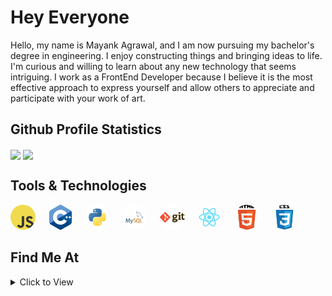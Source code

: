 # Hey Everyone

Hello, my name is Mayank Agrawal, and I am now pursuing my bachelor's degree in engineering. I enjoy constructing things and bringing ideas to life. I'm curious and willing to learn about any new technology that seems intriguing. I work as a FrontEnd Developer because I believe it is the most effective approach to express yourself and allow others to appreciate and participate with your work of art.

## Github Profile Statistics

  <img align="center" src="https://github-readme-stats.vercel.app/api?username=Mayank1403&count_private=true&show_icons=true&theme=tokyonight&include_all_commits=true" width="50%"/>
  <img align="center" src="https://github-readme-stats.vercel.app/api/top-langs/?username=Mayank1403&layout=compact&theme=tokyonight" />

## Tools & Technologies

<p>

<img height="40" src="https://raw.githubusercontent.com/github/explore/80688e429a7d4ef2fca1e82350fe8e3517d3494d/topics/javascript/javascript.png" style="border-radius:50% !important">&nbsp;&nbsp;&nbsp;&nbsp;
<img height="40" src="https://raw.githubusercontent.com/github/explore/80688e429a7d4ef2fca1e82350fe8e3517d3494d/topics/cpp/cpp.png" style="border-radius:50% !important">&nbsp;&nbsp;&nbsp;&nbsp;
<img height="40" src="https://raw.githubusercontent.com/github/explore/80688e429a7d4ef2fca1e82350fe8e3517d3494d/topics/python/python.png" style="border-radius:50% !important">&nbsp;&nbsp;&nbsp;&nbsp;
<img height="40" src="https://raw.githubusercontent.com/github/explore/80688e429a7d4ef2fca1e82350fe8e3517d3494d/topics/mysql/mysql.png" style="border-radius:50% !important">&nbsp;&nbsp;&nbsp;&nbsp;
<img height="40" src="https://raw.githubusercontent.com/github/explore/80688e429a7d4ef2fca1e82350fe8e3517d3494d/topics/git/git.png" style="border-radius:50% !important">&nbsp;&nbsp;&nbsp;&nbsp;
<img height="40" src="https://raw.githubusercontent.com/github/explore/80688e429a7d4ef2fca1e82350fe8e3517d3494d/topics/react/react.png" style="border-radius:50% !important">&nbsp;&nbsp;&nbsp;&nbsp;
<img height="40" src="https://raw.githubusercontent.com/github/explore/80688e429a7d4ef2fca1e82350fe8e3517d3494d/topics/html/html.png" style="border-radius:50% !important">&nbsp;&nbsp;&nbsp;&nbsp;
<img height="40" src="https://raw.githubusercontent.com/github/explore/80688e429a7d4ef2fca1e82350fe8e3517d3494d/topics/css/css.png" style="border-radius:50% !important">&nbsp;&nbsp;&nbsp;&nbsp;

</p>

## Find Me At

<details>
  <summary>Click to View</summary>
  <br>
  ⚫ Gmail 				: mayank1403@gmail.com <br>
  ⚫ LinkedIn			: https://www.linkedin.com/in/mayank-a-299863b4/ <br>
  ⚫ HackerRank			: https://www.hackerrank.com/mayank1403 <br>
</details>
